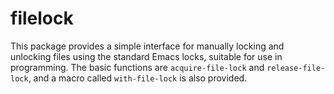 # filelock #

This package provides a simple interface for manually locking and
unlocking files using the standard Emacs locks, suitable for use in
programming. The basic functions are `acquire-file-lock` and
`release-file-lock`, and a macro called `with-file-lock` is also
provided.
